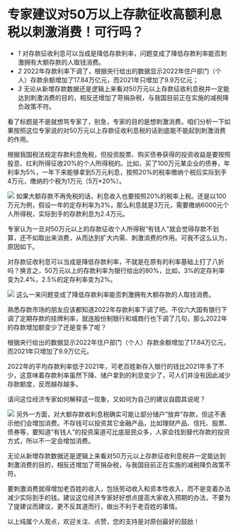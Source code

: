 # 专家建议对50万以上存款征收高额利息税以刺激消费！可行吗？

  * _1_ 对存款征收利息可以当成是降低存款利率，问题变成了降低存款利率能否刺激拥有大额存款的人取钱消费。
  * _2_ 2022年存款利率下调了，根据央行给出的数据显示2022年住户部门（个人）存款余额增加了17.84万亿元，而2021年只增加了9.9万亿元；
  * _3_ 无论从新增存款数据还是逻辑上来看对50万元以上存款征收利息税并一定能达到刺激消费的目的，相反还增加了苛捐杂税，与我国目前正在实施的减税降负政策不符。

看了标题是不是就想骂专家了，别急，专家的目的是想刺激消费。咱们分析一下如果按照这位专家说的对50万元以上存款征收利息税的话到底能不能起到刺激消费的作用。

根据我国税法规定存款利息免税，但投资股票、购买债券获得的投资收益是要按照股息、红利所得征收20%的个人所得税的。比如，买了100万元某企业的债券，年利率为5%，一年下来能够拿到5万元利息，按照20%的税率缴纳个税后实际到手4万元，缴纳的个税为1万元（5万*20%）。

![](https://inews.gtimg.com/newsapp_bt/0/15629054683/1000)
如果大额存款不再免税的话，利息收入也要按照20%的税率上税。还是以100万元为例，假设一年的定存利率为3%，那么利息就是3万元，需要缴纳6000元个人所得税，实际到手的存款利息为2.4万元。

专家认为一旦对50万元以上的存款征收个人所得税“有钱人”就会觉得存款不划算，还不如取出来消费，从而达到扩大内需、刺激消费的作用。可我不这么认为，原因如下。

对存款征收利息可以当成是降低存款利率，不就是在原有的利率基础上打了八折吗？换言之，50万元以上的存款利率为银行给出的80%，比如，3%的定存利率变为2.4%，2.5%的定存利率变为2%。

![](https://inews.gtimg.com/newsapp_bt/0/15629054892/1000)
这么一来问题变成了降低存款利率能否刺激拥有大额存款的人取钱消费。

熟悉存款市场的朋友应该都知道2022年存款利率下调了吧。不仅六大国有银行下调了定期存款的挂牌利率，就连股份制银行和城商行也下调了几句，那么2022年的存款增加额变少了还是变多了呢？

根据央行给出的数据显示2022年住户部门（个人）存款余额增加了17.84万亿元，而2021年只增加了9.9万亿元。

2022年的平均存款利率低于2021年，可老百姓新存入银行的钱比2021年多了不少，这意味着存款利率虽然下降、储户拿到的利息变少了，可人们并没有因此减少存款额度，反而越存越多。

请问这位经济专家如何解释这一现象，又如何为自己的建议自圆其说呢？

![](https://inews.gtimg.com/newsapp_bt/0/15629055132/1000)
另外一方面，对大额存款收利息税确实可能让部分储户“放弃”存款，但这不表示他们会增加消费。不存钱可以投资其它金融产品，比如理财产品、信托、股票、债券等，要知道“有钱人”的投资渠道可比底层民众多，人家会找到替代存款的投资方式，所以不一定会增加消费。

无论从新增存款数据还是逻辑上来看对50万元以上存款征收利息税并一定能达到刺激消费的目的，相反还增加了苛捐杂税，与我国目前正在实施的减税降负政策不符。

要刺激消费就得增加老百姓的收入，包括劳动收入和资本性收入，而不是变着办法减少实际到手的钱。建议这位经济专家好好想点提高大家收入预期的办法，不要为了提建议而建议，更不反其道而行，做出不利于老百姓的事情。

以上纯属个人观点，欢迎关注、点赞，您的支持是对原创最好的鼓励！

